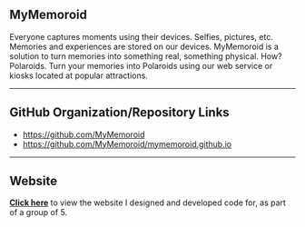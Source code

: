 ## MyMemoroid
Everyone captures moments using their devices. Selfies, pictures, etc. Memories and experiences are stored on our devices. MyMemoroid is a solution to turn memories into something real, something physical. How? Polaroids. Turn your memories into Polaroids using our web service or kiosks located at popular attractions.

-----

## GitHub Organization/Repository Links
- https://github.com/MyMemoroid
- https://github.com/MyMemoroid/mymemoroid.github.io

-----

## Website
**[Click here](https://mymemoroid.github.io/)** to view the website I designed and developed code for, as part of a group of 5.
